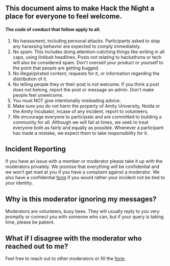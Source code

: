 ## This document aims to make Hack the Night a place for everyone to feel welcome.
#### The code of conduct that follow apply to all.
1. No harassment, including personal attacks. Participants asked to stop any harassing behavior are expected to comply immediately.
2. No spam. This includes doing attention-catching things like writing in all caps, using linkbait headlines. Posts not relating to hackathons or tech will also be considered spam. Don't oversell your product or yourself to the point that people are getting bugged.
3. No illegal/pirated content, requests for it, or information regarding the distribution of it.
4. No telling people they or their post is not welcome. If you think a post does not belong, report the post or message an admin. Don't make people feel unwelcome.
5. You must NOT give intentionally misleading advice.
6. Make sure you do not harm the property of Amity University, Noida or the Amity Incubator, incase of any incident, report to volunteers.
7. We encourage everyone to participate and are committed to building a community for all. Although we will fail at times, we seek to treat everyone both as fairly and equally as possible. Whenever a participant has made a mistake, we expect them to take responsibility for it.

## Incident Reporting
If you have an issue with a member or moderator please take it up with the moderators privately. We promise that everything will be confidential and we won’t get mad at you if you have a complaint against a moderator.
We also have a confidential [form] if you would rather your incident not be tied to your identity.

## Why is this moderator ignoring my messages?
Moderators are volunteers, busy bees. They will usually reply to you very promptly or connect you with someone who can, but if your query is taking time, please be patient.

## What if I disagree with the moderator who reached out to me?
Feel free to reach out to other moderators or fill the [form].

[form]: (@omi,form)
